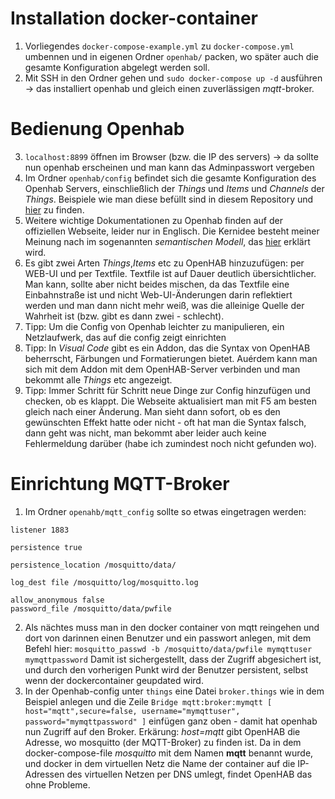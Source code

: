 # Installation docker-container
1. Vorliegendes `docker-compose-example.yml` zu `docker-compose.yml` umbennen und in eigenen Ordner `openhab/` packen, wo später auch die gesamte Konfiguration abgelegt werden soll.
2. Mit SSH in den Ordner gehen und `sudo docker-compose up -d` ausführen -> das installiert openhab und gleich einen zuverlässigen *mqtt*-broker.
# Bedienung Openhab
3. `localhost:8899` öffnen im Browser (bzw. die IP des servers) -> da sollte nun openhab erscheinen und man kann das Adminpasswort vergeben
4. Im Ordner `openhab/config` befindet sich die gesamte Konfiguration des Openhab Servers, einschließlich der *Things* und *Items* und *Channels* der *Things*. Beispiele wie man diese befüllt sind in diesem Repository und [hier](https://openhabdoc.readthedocs.io/de/latest/Beispiel/) zu finden.
5. Weitere wichtige Dokumentationen zu Openhab finden auf der offiziellen Webseite, leider nur in Englisch. Die Kernidee besteht meiner Meinung nach im sogenannten *semantischen Modell*, das [hier](https://www.openhab.org/docs/tutorial/model.html) erklärt wird.
6. Es gibt zwei Arten *Things*,*Items* etc zu OpenHAB hinzuzufügen: per WEB-UI und per Textfile. Textfile ist auf Dauer deutlich übersichtlicher. Man kann, sollte aber nicht beides mischen, da das Textfile eine Einbahnstraße ist und nicht Web-UI-Änderungen darin reflektiert werden und man dann nicht mehr weiß, was die alleinige Quelle der Wahrheit ist (bzw. gibt es dann zwei - schlecht).
7. Tipp: Um die Config von Openhab leichter zu manipulieren, ein Netzlaufwerk, das auf die config zeigt einrichten
8. Tipp: In *Visual Code* gibt es ein Addon, das die Syntax von OpenHAB beherrscht, Färbungen und Formatierungen bietet. Auérdem kann man sich mit dem Addon mit dem OpenHAB-Server verbinden und man bekommt alle *Things* etc angezeigt.
9. Tipp: Immer Schritt für Schritt neue Dinge zur Config hinzufügen und checken, ob es klappt. Die Webseite aktualisiert man mit F5 am besten gleich nach einer Änderung. Man sieht dann sofort, ob es den gewünschten Effekt hatte oder nicht - oft hat man die Syntax falsch, dann geht was nicht, man bekommt aber leider auch keine Fehlermeldung darüber (habe ich zumindest noch nicht gefunden wo).
# Einrichtung MQTT-Broker
1. Im Ordner `openahb/mqtt_config` sollte so etwas eingetragen werden:
```
listener 1883

persistence true

persistence_location /mosquitto/data/

log_dest file /mosquitto/log/mosquitto.log

allow_anonymous false
password_file /mosquitto/data/pwfile
```
2. Als nächtes muss man in den docker container von mqtt reingehen und dort von darinnen einen Benutzer und ein passwort anlegen, mit dem Befehl hier:
`mosquitto_passwd -b /mosquitto/data/pwfile mymqttuser mymqttpassword`
Damit ist sichergestellt, dass der Zugriff abgesichert ist, und durch den vorherigen Punkt wird der Benutzer persistent, selbst wenn der dockercontainer geupdated wird.
3. In der Openhab-config unter `things` eine Datei `broker.things` wie in dem Beispiel anlegen und die Zeile
```Bridge mqtt:broker:mymqtt [ host="mqtt",secure=false, username="mymqttuser", password="mymqttpassword" ]```
einfügen ganz oben - damit hat openhab nun Zugriff auf den Broker. Erkärung: *host=mqtt* gibt OpenHAB die Adresse, wo mosquitto (der MQTT-Broker) zu finden ist. Da in dem docker-compose-file *mosquitto* mit dem Namen **mqtt** benannt wurde, und docker in dem virtuellen Netz die Name der container auf die IP-Adressen des virtuellen Netzen per DNS umlegt, findet OpenHAB das ohne Probleme.